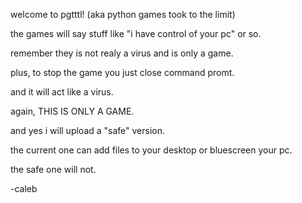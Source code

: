 
welcome to pgtttl! (aka python games took to the limit)

the games will say stuff like "i have control of your pc" or so.

remember they is not realy a virus and is only a game.

plus, to stop the game you just close command promt.

and it will act like a virus.

again, THIS IS ONLY A GAME.

and yes i will upload a "safe" version.

the current one can add files to your desktop or bluescreen your pc.

the safe one will not.


-caleb




